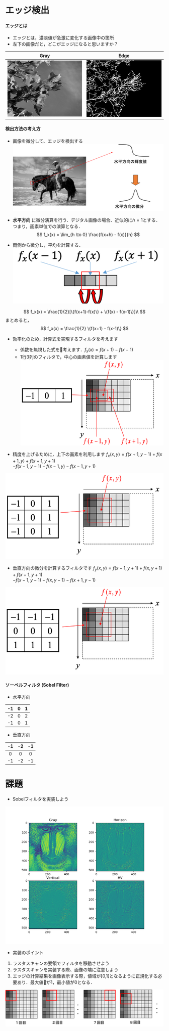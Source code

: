 # エッジ検出

#### エッジとは
- エッジとは，濃淡値が急激に変化する画像中の箇所
- 左下の画像だと，どこがエッジになると思いますか？

|Gray|Edge|
|:-:|:-:|
|![gray](./etc/edge_1.png)|![edge](./etc/edge_2.png)|


#### 検出方法の考え方
- 画像を微分して、エッジを検出する
![考え方](./etc/edge_3.png)

- **水平方向** に微分演算を行う．デジタル画像の場合、近似的に$h=1$とする．つまり，画素単位での演算となる．
$$
f_x(x) = \lim_{h \to 0} \frac{f(x+h) - f(x)}{h}
$$


- 両側から微分し，平均を計算する．
![image](./etc/edge_4.png)

$$
f_x(x) = \frac{1}{2}[\{f(x+1)-f(x)\} + \{f(x) - f(x-1)\}]\\
$$
まとめると，
$$
f_x(x) = \frac{1}{2} \{f(x+1) - f(x-1)\}
$$


- 効率化のため，計算式を実現するフィルタを考えます
  + 係数を無視した式を考えます．$f_x(x) = f(x+1) - f(x-1)$
  + 1行3列のフィルタで，中心の画素値を計算します
![](./etc/edge_5.png)


- 精度を上げるために，上下の画素を利用します
$f_x(x,y) = f(x+1,y-1) + f(x+1,y) + f(x+1,y+1)$  
$- f(x-1,y-1) - f(x-1,y) - f(x-1,y+1)$

![](./etc/edge_6.png)


- 垂直方向の微分を計算するフィルタです
$f_y(x,y) = f(x-1,y+1) + f(x,y+1) + f(x+1,y+1)$  
$- f(x-1,y-1) - f(x,y-1) - f(x+1,y-1)$

![](./etc/edge_7.png)


#### ソーベルフィルタ (Sobel Filter)
- 水平方向

|-1|0|1|
|:-:|:-:|:-:|
|-2|0|2|
|-1|0|1|


- 垂直方向

|-1|-2|-1|
|:-:|:-:|:-:|
|0|0|0|
|-1|-2|-1|


# 課題
- Sobelフィルタを実装しよう

![](./etc/edge_9.png)


- 実装のポイント
1. ラスタスキャンの要領でフィルタを移動させよう
1. ラスタスキャンを実装する際、画像の端に注意しよう
1. エッジの計算結果を画像表示する際，値域が[0,1]となるように正規化する必要あり．最大値が1，最小値が0となる．

![](./etc/edge_8.png)
